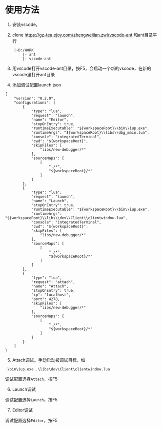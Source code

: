 # 使用方法

1. 安装vscode。

2. clone https://gz-tea.ejoy.com/zhengweijian.zwj/vscode-ant
和ant目录平行
```  
    |-D:/WORK
        |- ant
        |- vscode-ant
```
3. 用vscode打开vscode-ant目录，按F5，会启动一个新的vscode，在新的vscode里打开ant目录

4. 添加调试配置launch.json

```
{
    "version": "0.2.0",
    "configurations": [
        {
            "type": "lua",
            "request": "launch",
            "name": "Editor",
            "stopOnEntry": true,
            "runtimeExecutable": "${workspaceRoot}\\bin\\iup.exe",
            "runtimeArgs": "${workspaceRoot}\\libs\\dbg_main.lua",
            "console": "integratedTerminal",
            "cwd": "${workspaceRoot}",
            "skipFiles": [
                "libs/new-debugger/*"
            ],
            "sourceMaps": [
                [
                    "./*",
                    "${workspaceRoot}/*"
                ]
            ]
        },
        {
            "type": "lua",
            "request": "launch",
            "name": "Launch",
            "stopOnEntry": true,
            "runtimeExecutable": "${workspaceRoot}\\bin\\iup.exe",
            "runtimeArgs": "${workspaceRoot}\\libs\\dev\\Client\\clientwindow.lua",
            "console": "integratedTerminal",
            "cwd": "${workspaceRoot}",
            "skipFiles": [
                "libs/new-debugger/*"
            ],
            "sourceMaps": [
                [
                    "./*",
                    "${workspaceRoot}/*"
                ]
            ]
        },
        {
            "type": "lua",
            "request": "attach",
            "name": "Attach",
            "stopOnEntry": true,
            "ip": "localhost",
            "port": 4278,
            "skipFiles": [
                "libs/new-debugger/*"
            ],
            "sourceMaps": [
                [
                    "./*",
                    "${workspaceRoot}/*"
                ]
            ]
        }
    ]
}
```

5. Attach调试。手动启动被调试目标，如

```
.\bin\iup.exe .\libs\dev\Client\clientwindow.lua
```

调试配置选择`Attach`，按F5

6. Launch调试

调试配置选择`Launch`，按F5


7. Editor调试

调试配置选择`Editor`，按F5
